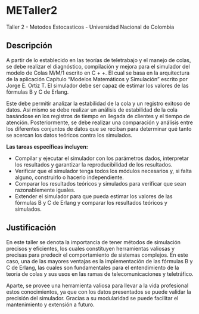 # METaller2
Taller 2 - Metodos Estocasticos - Universidad Nacional de Colombia

## Descripción

A partir de lo establecido en las teorías de teletrabajo y el manejo de colas, se debe realizar el diagnóstico, compilación y mejora para el simulador del modelo de Colas M/M/1  escrito en C + +. El cual se basa en la arquitectura de la aplicación Capítulo “Modelos Matemáticos y Simulación” escrito por Jorge E. Ortiz T. El simulador debe ser capaz de estimar los valores de las fórmulas B y C de Erlang.

Este debe permitir analizar la estabilidad de la cola y un registro exitoso de datos. Así mismo  se debe realizar un análisis de estabilidad de la cola basándose en los registros de tiempo en llegada de clientes y el tiempo de atención.  Posteriormente, se debe realizar una comparación y análisis entre los diferentes conjuntos de datos que se reciban para determinar qué tanto se acercan los datos teóricos contra los simulados.

**Las tareas específicas incluyen:**

- Compilar y ejecutar el simulador con los parámetros dados, interpretar los resultados y garantizar la reproducibilidad de los resultados.
- Verificar que el simulador tenga todos los módulos necesarios y, si falta alguno, construirlo o hacerlo independiente.
- Comparar los resultados teóricos y simulados para verificar que sean razonablemente iguales.
- Extender el simulador para que pueda estimar los valores de las fórmulas B y C de Erlang y comparar los resultados teóricos y simulados.

## Justificación

En este taller se denota la importancia de tener métodos de simulación precisos y eficientes, los cuales constituyen herramientas valiosas y precisas para predecir el comportamiento de sistemas complejos. En este caso, una de las mayores ventajas es la implementación de las fórmulas B y C de Erlang, las cuales son fundamentales para el entendimiento de la teoría de colas y sus usos en las ramas de telecomunicaciones y teletráfico.

Aparte, se provee una herramienta valiosa para llevar a la vida profesional estos conocimientos, ya que con los datos presentados se puede validar la precisión del simulador. Gracias a su modularidad se  puede facilitar el mantenimiento y extensión a futuro.
